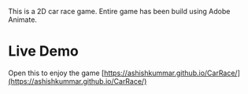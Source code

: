 This is a 2D car race game. Entire game has been build using Adobe Animate.

# Live Demo

Open this to enjoy the game [https://ashishkummar.github.io/CarRace/](https://ashishkummar.github.io/CarRace/)
